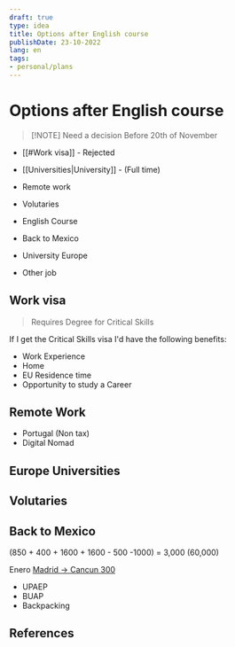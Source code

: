 ```yaml
---
draft: true
type: idea
title: Options after English course
publishDate: 23-10-2022
lang: en
tags:
- personal/plans
---
```


# Options after English course


> [!NOTE] Need a decision 
> Before 20th of November

 - [[#Work visa]]  - Rejected
- [[Universities|University]] - (Full time)
- Remote work
- Volutaries
- English Course
- Back to Mexico

- University Europe
- Other job


## Work visa
> Requires Degree for Critical Skills

If I get the Critical Skills visa I'd have the following benefits:
- Work Experience
- Home
- EU Residence time
- Opportunity to study a Career


## Remote Work
- Portugal (Non tax)
- Digital Nomad

## Europe Universities

## Volutaries

## Back to Mexico

(850 + 400 + 1600 + 1600 - 500 -1000) = 3,000 (60,000)

Enero
[Madrid -> Cancun 300 ](https://www.skyscanner.ie/transport/flights/mad/cun/230130/config/13870-2301301430--31681-0-10803-2301301920?adultsv2=1&cabinclass=economy&childrenv2=&inboundaltsenabled=false&outboundaltsenabled=false&preferdirects=false&priceSourceId=&priceTrace=202210260437*D*MAD*CUN*20230130*ibjt*E9&qp_prevCurrency=EUR&qp_prevPrice=338&qp_prevProvider=ins_month&rtn=0)
- UPAEP
- BUAP
- Backpacking



## References
